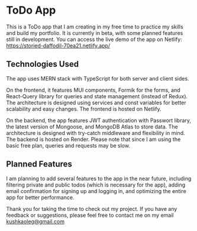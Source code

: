 # ToDo App

This is a ToDo app that I am creating in my free time to practice my skills and build my portfolio. It is currently in beta, with some planned features still in development. You can access the live demo of the app on Netlify: https://storied-daffodil-70ea21.netlify.app/

## Technologies Used

The app uses MERN stack with TypeScript for both server and client sides.

On the frontend, it features MUI components, Formik for the forms, and React-Query library for queries and state management (instead of Redux). The architecture is designed using services and const variables for better scalability and easy changes. The frontend is hosted on Netlify.

On the backend, the app features JWT authentication with Passwort library, the latest version of Mongoose, and MongoDB Atlas to store data. The architecture is designed with try-catch middleware and flexibility in mind. The backend is hosted on Render. Please note that since I am using the basic free plan, queries and requests may be slow. 

## Planned Features

I am planning to add several features to the app in the near future, including filtering private and public todos (which is necessary for the app), adding email confirmation for signing up and logging in, and optimizing the entire app for better performance. 

Thank you for taking the time to check out my project. If you have any feedback or suggestions, please feel free to contact me on my email kushkaoleg@gmail.com
